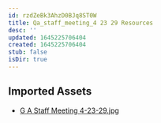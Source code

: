```yaml
---
id: rzdZeBk3AhzD0BJq8ST0W
title: Qa_staff_meeting_4 23 29 Resources
desc: ''
updated: 1645225706404
created: 1645225706404
stub: false
isDir: true
---
```

## Imported Assets
- [G A Staff Meeting 4-23-29.jpg](/assets/g-a-staff-meeting-4-23-29.jpg)
